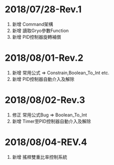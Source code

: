 # 2018/07/28-Rev.1
1. 新增 Command架構
2. 新增 讀取Gryo參數Function
3. 新增 PID控制器旋轉補償

# 2018/08/01-Rev.2
1. 新增 常用公式 => Constrain,Boolean_To_Int etc.
2. 新增 PID控制器自動介入及解除

# 2018/08/02-Rev.3
1. 修正 常用公式Bug => Boolean_To_Int
2. 新增 Timer至PID控制器自動介入及解除

# 2018/08/04-REV.4
1. 新增 搖桿雙重比率控制系統